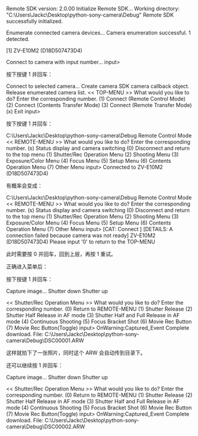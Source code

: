 Remote SDK version: 2.0.00
Initialize Remote SDK...
Working directory: "C:\\Users\\Jackc\\Desktop\\python-sony-camera\\Debug"
Remote SDK successfully initialized.

Enumerate connected camera devices...
Camera enumeration successful. 1 detected.

[1] ZV-E10M2 (D18D507473D4)

Connect to camera with input number...
input>

按下按键 1 并回车：

Connect to selected camera...
Create camera SDK camera callback object.
Release enumerated camera list.
<< TOP-MENU >>
What would you like to do? Enter the corresponding number.
(1) Connect (Remote Control Mode)
(2) Connect (Contents Transfer Mode)
(3) Connect (Remote Transfer Mode)
(x) Exit
input>

按下按键 1 并回车：

C:\Users\Jackc\Desktop\python-sony-camera\Debug
Remote Control Mode
<< REMOTE-MENU >>
What would you like to do? Enter the corresponding number.
(s) Status display and camera switching
(0) Disconnect and return to the top menu
(1) Shutter/Rec Operation Menu
(2) Shooting Menu
(3) Exposure/Color Menu
(4) Focus Menu
(5) Setup Menu
(6) Contents Operation Menu
(7) Other Menu
input> Connected to ZV-E10M2 (D18D507473D4)

有概率会变成：

C:\Users\Jackc\Desktop\python-sony-camera\Debug
Remote Control Mode
<< REMOTE-MENU >>
What would you like to do? Enter the corresponding number.
(s) Status display and camera switching
(0) Disconnect and return to the top menu
(1) Shutter/Rec Operation Menu
(2) Shooting Menu
(3) Exposure/Color Menu
(4) Focus Menu
(5) Setup Menu
(6) Contents Operation Menu
(7) Other Menu
input>
[CAT: Connect   ] [DETAILS: A connection failed because camera was not ready]
ZV-E10M2 (D18D507473D4)
Please input '0' to return to the TOP-MENU

此时需要按 0 并回车，回到上层，再按 1 重试。

正确进入菜单后：

按下按键 1 并回车：

Capture image...
Shutter down
Shutter up

<< Shutter/Rec Operation Menu >>
What would you like to do? Enter the corresponding number.
(0) Return to REMOTE-MENU
(1) Shutter Release
(2) Shutter Half Release in AF mode
(3) Shutter Half and Full Release in AF mode
(4) Continuous Shooting
(5) Focus Bracket Shot
(6) Movie Rec Button
(7) Movie Rec Button(Toggle)
input> OnWarning:Captured_Event
Complete download. File: C:\Users\Jackc\Desktop\python-sony-camera\Debug\DSC00001.ARW

这样就拍下了一张照片，同时这个 ARW 会自动传到目录下。

还可以继续按 1 并回车：

Capture image...
Shutter down
Shutter up

<< Shutter/Rec Operation Menu >>
What would you like to do? Enter the corresponding number.
(0) Return to REMOTE-MENU
(1) Shutter Release
(2) Shutter Half Release in AF mode
(3) Shutter Half and Full Release in AF mode
(4) Continuous Shooting
(5) Focus Bracket Shot
(6) Movie Rec Button
(7) Movie Rec Button(Toggle)
input> OnWarning:Captured_Event
Complete download. File: C:\Users\Jackc\Desktop\python-sony-camera\Debug\DSC00002.ARW

